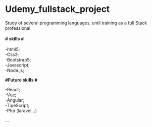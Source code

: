 # Udemy_fullstack_project
 Study of several programming languages, until training as a full Stack professional.
 <br>
 <br>
<strong> # skills # </strong> 
<br>
 <br>
 -html5;
 <br>
 -Css3;
 <br>
 -Bootstrap5;
 <br>
 -Javascript;
 <br>
 -Node.js;

 <strong> #Future skills # </strong> 
<br>

 -React;
 <br>
 -Vue;
 <br>
 -Angular;
 <br>
 -TipeScript;
 <br>
 -Php (laravel...)
 <br>
 
 ...

